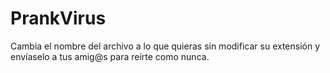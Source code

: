 # PrankVirus
 Cambia el nombre del archivo a lo que quieras sin modificar su extensión y envíaselo a tus amig@s para reírte como nunca.
